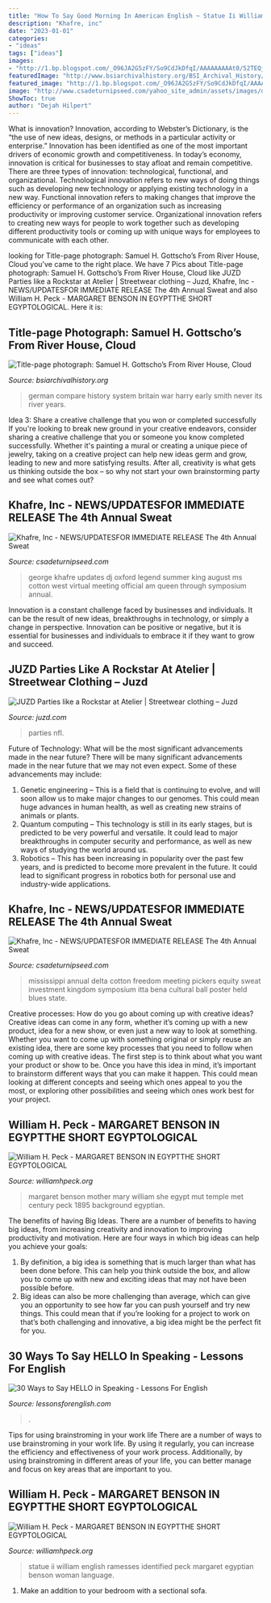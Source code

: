 ```yaml
---
title: "How To Say Good Morning In American English ~ Statue Ii William English Ramesses Identified Peck Margaret Egyptian Benson Woman Language"
description: "Khafre, inc"
date: "2023-01-01"
categories:
- "ideas"
tags: ["ideas"]
images:
- "http://1.bp.blogspot.com/_O96JA2G5zFY/So9CdJkDfqI/AAAAAAAAAt0/52TEQjxObMA/s400/DSC_0472.jpg"
featuredImage: "http://www.bsiarchivalhistory.org/BSI_Archival_History/Woodys_World_files/droppedImage.jpg"
featured_image: "http://1.bp.blogspot.com/_O96JA2G5zFY/So9CdJkDfqI/AAAAAAAAAt0/52TEQjxObMA/s400/DSC_0472.jpg"
image: "http://www.csadeturnipseed.com/yahoo_site_admin/assets/images/da_house_poster.268215411_std.JPG"
ShowToc: true
author: "Dejah Hilpert"
---
```



What is innovation?
Innovation, according to Webster’s Dictionary, is the “the use of new ideas, designs, or methods in a particular activity or enterprise.” Innovation has been identified as one of the most important drivers of economic growth and competitiveness. In today’s economy, innovation is critical for businesses to stay afloat and remain competitive. There are three types of innovation: technological, functional, and organizational.
Technological innovation refers to new ways of doing things such as developing new technology or applying existing technology in a new way. Functional innovation refers to making changes that improve the efficiency or performance of an organization such as increasing productivity or improving customer service. Organizational innovation refers to creating new ways for people to work together such as developing different productivity tools or coming up with unique ways for employees to communicate with each other.

	

		
looking for Title-page photograph: Samuel H. Gottscho’s From River House, Cloud you've came to the right place. We have 7 Pics about Title-page photograph: Samuel H. Gottscho’s From River House, Cloud like JUZD Parties like a Rockstar at Atelier | Streetwear clothing – Juzd, Khafre, Inc - NEWS/UPDATES﻿FOR IMMEDIATE RELEASE The 4th Annual Sweat and also William H. Peck - MARGARET BENSON IN EGYPTTHE SHORT EGYPTOLOGICAL. Here it is:
		
    
## Title-page Photograph: Samuel H. Gottscho’s From River House, Cloud

<img loading=lazy src="http://www.bsiarchivalhistory.org/BSI_Archival_History/Woodys_World_files/droppedImage.jpg" onerror="this.onerror=null;this.src='https://tse1.mm.bing.net/th?id=OIP.XJXqEJ5xckiVSpQ_Rl36JQHaLS&amp;pid=15.1';" alt="Title-page photograph: Samuel H. Gottscho’s From River House, Cloud">

_Source: bsiarchivalhistory.org_

>german compare history system britain war harry early smith never its river years. 

	

Idea 3: Share a creative challenge that you won or completed successfully
If you're looking to break new ground in your creative endeavors, consider sharing a creative challenge that you or someone you know completed successfully. Whether it's painting a mural or creating a unique piece of jewelry, taking on a creative project can help new ideas germ and grow, leading to new and more satisfying results. After all, creativity is what gets us thinking outside the box – so why not start your own brainstorming party and see what comes out?

    
## Khafre, Inc - NEWS/UPDATES﻿FOR IMMEDIATE RELEASE The 4th Annual Sweat

<img loading=lazy src="http://www.csadeturnipseed.com/yahoo_site_admin/assets/images/photo-74.239204800_std.JPG" onerror="this.onerror=null;this.src='https://tse2.mm.bing.net/th?id=OIP.WaWiXzCd4CzsdJL_rFqfzQHaJ4&amp;pid=15.1';" alt="Khafre, Inc - NEWS/UPDATES﻿FOR IMMEDIATE RELEASE The 4th Annual Sweat">

_Source: csadeturnipseed.com_

>george khafre updates dj oxford legend summer king august ms cotton west virtual meeting official am queen through symposium annual. 

	

Innovation is a constant challenge faced by businesses and individuals. It can be the result of new ideas, breakthroughs in technology, or simply a change in perspective. Innovation can be positive or negative, but it is essential for businesses and individuals to embrace it if they want to grow and succeed.

    
## JUZD Parties Like A Rockstar At Atelier | Streetwear Clothing – Juzd

<img loading=lazy src="http://1.bp.blogspot.com/_O96JA2G5zFY/So9CdJkDfqI/AAAAAAAAAt0/52TEQjxObMA/s400/DSC_0472.jpg" onerror="this.onerror=null;this.src='https://tse1.mm.bing.net/th?id=OIP.XACjDxY81tOPO-WYu4Za0gAAAA&amp;pid=15.1';" alt="JUZD Parties like a Rockstar at Atelier | Streetwear clothing – Juzd">

_Source: juzd.com_

>parties nfl. 

	

Future of Technology: What will be the most significant advancements made in the near future?
There will be many significant advancements made in the near future that we may not even expect. Some of these advancements may include: 
1. Genetic engineering – This is a field that is continuing to evolve, and will soon allow us to make major changes to our genomes. This could mean huge advances in human health, as well as creating new strains of animals or plants. 
2. Quantum computing – This technology is still in its early stages, but is predicted to be very powerful and versatile. It could lead to major breakthroughs in computer security and performance, as well as new ways of studying the world around us. 
3. Robotics – This has been increasing in popularity over the past few years, and is predicted to become more prevalent in the future. It could lead to significant progress in robotics both for personal use and industry-wide applications. 

    
## Khafre, Inc - NEWS/UPDATES﻿FOR IMMEDIATE RELEASE The 4th Annual Sweat

<img loading=lazy src="http://www.csadeturnipseed.com/yahoo_site_admin/assets/images/da_house_poster.268215411_std.JPG" onerror="this.onerror=null;this.src='https://tse4.mm.bing.net/th?id=OIP.NIV8DW-wPM6xs-BCyXHW7QHaLc&amp;pid=15.1';" alt="Khafre, Inc - NEWS/UPDATES﻿FOR IMMEDIATE RELEASE The 4th Annual Sweat">

_Source: csadeturnipseed.com_

>mississippi annual delta cotton freedom meeting pickers equity sweat investment kingdom symposium itta bena cultural ball poster held blues state. 

	

Creative processes: How do you go about coming up with creative ideas?
Creative ideas can come in any form, whether it’s coming up with a new product, idea for a new show, or even just a new way to look at something. Whether you want to come up with something original or simply reuse an existing idea, there are some key processes that you need to follow when coming up with creative ideas. 
The first step is to think about what you want your product or show to be. Once you have this idea in mind, it’s important to brainstorm different ways that you can make it happen. This could mean looking at different concepts and seeing which ones appeal to you the most, or exploring other possibilities and seeing which ones work best for your project.

    
## William H. Peck - MARGARET BENSON IN EGYPTTHE SHORT EGYPTOLOGICAL

<img loading=lazy src="http://williamhpeck.org/yahoo_site_admin/assets/images/bensonandmother.302113236_std.jpg" onerror="this.onerror=null;this.src='https://tse4.mm.bing.net/th?id=OIP.3l16bNvnFtDiqS7doJtLZgAAAA&amp;pid=15.1';" alt="William H. Peck - MARGARET BENSON IN EGYPTTHE SHORT EGYPTOLOGICAL">

_Source: williamhpeck.org_

>margaret benson mother mary william she egypt mut temple met century peck 1895 background egyptian. 

	

The benefits of having Big Ideas.
There are a number of benefits to having big ideas, from increasing creativity and innovation to improving productivity and motivation. Here are four ways in which big ideas can help you achieve your goals: 
1. By definition, a big idea is something that is much larger than what has been done before. This can help you think outside the box, and allow you to come up with new and exciting ideas that may not have been possible before. 
2. Big ideas can also be more challenging than average, which can give you an opportunity to see how far you can push yourself and try new things. This could mean that if you’re looking for a project to work on that’s both challenging and innovative, a big idea might be the perfect fit for you. 

    
## 30 Ways To Say HELLO In Speaking - Lessons For English

<img loading=lazy src="https://lessonsforenglish.com/wp-content/uploads/2020/10/30-Ways-to-Say-HELLO-in-Speaking.png" onerror="this.onerror=null;this.src='https://tse2.mm.bing.net/th?id=OIP.9aMohLS-nOGuBLkGstjKPwHaNl&amp;pid=15.1';" alt="30 Ways to Say HELLO in Speaking - Lessons For English">

_Source: lessonsforenglish.com_

>. 

	

Tips for using brainstroming in your work life
There are a number of ways to use brainstroming in your work life. By using it regularly, you can increase the efficiency and effectiveness of your work process. Additionally, by using brainstroming in different areas of your life, you can better manage and focus on key areas that are important to you.

    
## William H. Peck - MARGARET BENSON IN EGYPTTHE SHORT EGYPTOLOGICAL

<img loading=lazy src="http://williamhpeck.org/yahoo_site_admin/assets/images/Kimbell-statue.302113831_std.jpg" onerror="this.onerror=null;this.src='https://tse3.mm.bing.net/th?id=OIP.jnHTm5OK58cFz0NkLEgBTAAAAA&amp;pid=15.1';" alt="William H. Peck - MARGARET BENSON IN EGYPTTHE SHORT EGYPTOLOGICAL">

_Source: williamhpeck.org_

>statue ii william english ramesses identified peck margaret egyptian benson woman language. 

	

1. Make an addition to your bedroom with a sectional sofa.

